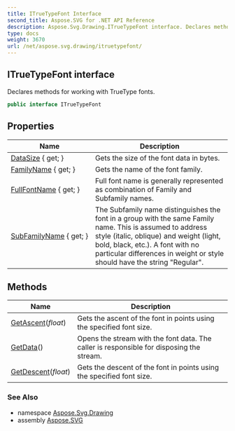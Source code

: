 ```yaml
---
title: ITrueTypeFont Interface
second_title: Aspose.SVG for .NET API Reference
description: Aspose.Svg.Drawing.ITrueTypeFont interface. Declares methods for working with TrueType fonts
type: docs
weight: 3670
url: /net/aspose.svg.drawing/itruetypefont/
---
```

## ITrueTypeFont interface

Declares methods for working with TrueType fonts.

```csharp
public interface ITrueTypeFont
```

## Properties

| Name | Description |
| --- | --- |
| [DataSize](../../aspose.svg.drawing/itruetypefont/datasize/) { get; } | Gets the size of the font data in bytes. |
| [FamilyName](../../aspose.svg.drawing/itruetypefont/familyname/) { get; } | Gets the name of the font family. |
| [FullFontName](../../aspose.svg.drawing/itruetypefont/fullfontname/) { get; } | Full font name is generally represented as combination of Family and Subfamily names. |
| [SubFamilyName](../../aspose.svg.drawing/itruetypefont/subfamilyname/) { get; } | The Subfamily name distinguishes the font in a group with the same Family name. This is assumed to address style (italic, oblique) and weight (light, bold, black, etc.). A font with no particular differences in weight or style should have the string "Regular". |

## Methods

| Name | Description |
| --- | --- |
| [GetAscent](../../aspose.svg.drawing/itruetypefont/getascent/)(*float*) | Gets the ascent of the font in points using the specified font size. |
| [GetData](../../aspose.svg.drawing/itruetypefont/getdata/)() | Opens the stream with the font data. The caller is responsible for disposing the stream. |
| [GetDescent](../../aspose.svg.drawing/itruetypefont/getdescent/)(*float*) | Gets the descent of the font in points using the specified font size. |

### See Also

* namespace [Aspose.Svg.Drawing](../../aspose.svg.drawing/)
* assembly [Aspose.SVG](../../)
